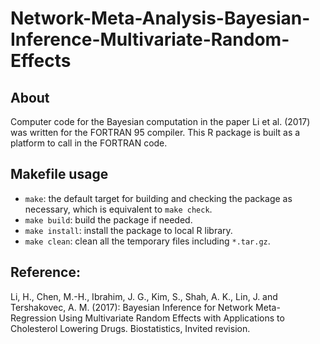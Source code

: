 # Network-Meta-Analysis-Bayesian-Inference-Multivariate-Random-Effects
## About
Computer code for the Bayesian computation in the paper Li et al. (2017) was written for the FORTRAN 95 compiler. This R package is built as a platform to call in the FORTRAN code.

## Makefile usage
- `make`: the default target for building and checking the package as necessary,
  which is equivalent to `make check`.
- `make build`: build the package if needed.
- `make install`: install the package to local R library.
- `make clean`: clean all the temporary files including `*.tar.gz`.

## Reference:
Li, H., Chen, M.-H., Ibrahim, J. G., Kim, S., Shah, A. K., Lin, J. and Tershakovec, A. M. (2017): Bayesian Inference for Network
Meta-Regression Using Multivariate Random Effects with Applications to Cholesterol Lowering Drugs. Biostatistics, Invited revision.

